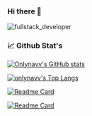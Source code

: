 ### Hi there 👋

<!--
**onlynavv/onlynavv** is a ✨ _special_ ✨ repository because its `README.md` (this file) appears on your GitHub profile.

Here are some ideas to get you started:

- 🔭 I’m currently working on ...
- 🌱 I’m currently learning ...
- 👯 I’m looking to collaborate on ...
- 🤔 I’m looking for help with ...
- 💬 Ask me about ...
- 📫 How to reach me: ...
- 😄 Pronouns: ...
- ⚡ Fun fact: ...
-->

![fullstack_developer](https://stormotion.io/blog/content/images/2018/12/developer.gif)

### 📈 Github Stat's

[![Onlynavv's GitHub stats](https://github-readme-stats.vercel.app/api?username=onlynavv&theme=dark&show_icons=true)](https://github.com/onlynavv/github-readme-stats)

[![onlynavv's Top Langs](https://github-readme-stats.vercel.app/api/top-langs/?username=onlynavv)](https://github.com/onlynavv/github-readme-stats)

[![Readme Card](https://github-readme-stats.vercel.app/api/pin/?username=onlynavv&repo=fitness-react)](https://github.com/onlynavv/github-readme-stats)

[![Readme Card](https://github-readme-stats.vercel.app/api/pin/?username=onlynavv&repo=fitness-node)](https://github.com/onlynavv/github-readme-stats)
